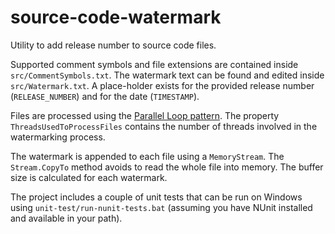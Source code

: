 source-code-watermark
=====================

Utility to add release number to source code files.

Supported comment symbols and file extensions are contained inside `src/CommentSymbols.txt`.
The watermark text can be found and edited inside `src/Watermark.txt`. A place-holder exists for the provided release number (`RELEASE_NUMBER`) and for the date (`TIMESTAMP`). 

Files are processed using the [Parallel Loop pattern](http://msdn.microsoft.com/en-us/library/ff963552.aspx). The property `ThreadsUsedToProcessFiles` contains the number of threads involved in the watermarking process.

The watermark is appended to each file using a `MemoryStream`. The `Stream.CopyTo` method avoids to read the whole file into memory. The buffer size is calculated for each watermark.

The project includes a couple of unit tests that can be run on Windows using `unit-test/run-nunit-tests.bat` (assuming you have NUnit installed and available in your path).